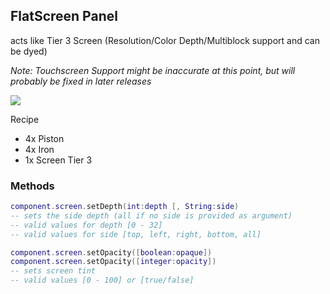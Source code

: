 ## FlatScreen Panel

acts like Tier 3 Screen (Resolution/Color Depth/Multiblock support and can be dyed)

_Note: Touchscreen Support might be inaccurate at this point, but will probably be fixed in later releases_

![](https://i.imgur.com/3F73Fcm.png)

Recipe
* 4x Piston
* 4x Iron
* 1x Screen Tier 3

### Methods
```lua
component.screen.setDepth(int:depth [, String:side)
-- sets the side depth (all if no side is provided as argument)
-- valid values for depth [0 - 32]
-- valid values for side [top, left, right, bottom, all]
```
```lua
component.screen.setOpacity([boolean:opaque])
component.screen.setOpacity([integer:opacity])
-- sets screen tint
-- valid values [0 - 100] or [true/false]
```